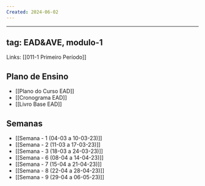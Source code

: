 ```yaml
---
Created: 2024-06-02
---
```


---
tag: EAD&AVE, modulo-1
---
Links: [[011-1 Primeiro Período]] 

## Plano de Ensino
- [[Plano do Curso EAD]]
- [[Cronograma EAD]]
- [[Livro Base EAD]]
## Semanas
- [[Semana - 1 (04-03 a 10-03-23)]]
- [[Semana - 2 (11-03 a 17-03-23)]]
- [[Semana - 3 (18-03 a 24-03-23)]]
-  [[Semana - 6 (08-04 a 14-04-23)]]
- [[Semana - 7 (15-04 a 21-04-23)]]
- [[Semana - 8 (22-04 a 28-04-23)]]
- [[Semana - 9 (29-04 a 06-05-23)]]